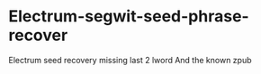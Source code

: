 # Electrum-segwit-seed-phrase-recover
Electrum seed recovery missing last 2 lword And the known zpub 
